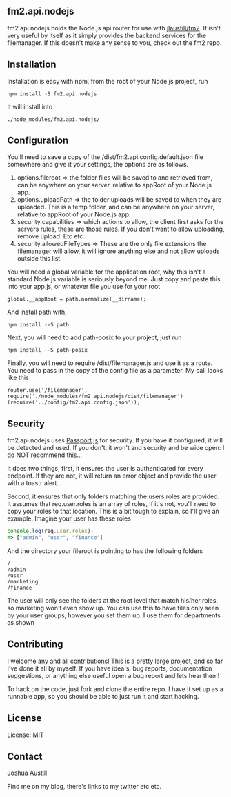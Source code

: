 ## fm2.api.nodejs
fm2.api.nodejs holds the Node.js api router for use with [jlaustill/fm2](https://github.com/jlaustill/fm2).  It isn't very useful by itself as it simply provides the backend services for the filemanager.  If this doesn't make any sense to you, check out the fm2 repo.

## Installation
Installation is easy with npm, from the root of your Node.js project, run

```
npm install -S fm2.api.nodejs
```

It will install into

```
./node_modules/fm2.api.nodejs/
```

## Configuration
You'll need to save a copy of the /dist/fm2.api.config.default.json file somewhere and give it your settings, the options are as follows.

1. options.fileroot => the folder files will be saved to and retrieved from, can be anywhere on your server, relative to appRoot of your Node.js app.
2. options.uploadPath => the folder uploads will be saved to when they are uploaded.  This is a temp folder, and can be anywhere on your server, relative to appRoot of your Node.js app.
3. security.capabilities => which actions to allow, the client first asks for the servers rules, these are those rules.  If you don't want to allow uploading, remove upload.  Etc etc.
4. security.allowedFileTypes => These are the only file extensions the filemanager will allow, it will ignore anything else and not allow uploads outside this list.

You will need a global variable for the application root, why this isn't a standard Node.js variable is seriously beyond me.  Just copy and paste this into your app.js, or whatever file you use for your root

```
global.__appRoot = path.normalize(__dirname);
```

And install path with, 

```
npm install --S path
```

Next, you will need to add path-posix to your project, just run

```
npm install --S path-posix
```

Finally, you will need to require /dist/filemanager.js and use it as a route.  You need to pass in the copy of the config file as a parameter. My call looks like this

```
router.use('/filemanager', require('./node_modules/fm2.api.nodejs/dist/filemanager')(require('../config/fm2.api.config.json'));
```

## Security
fm2.api.nodejs uses [Passport.js](http://passportjs.org/) for security.  If you have it configured, it will be detected and used.  If you don't, it won't and security and be wide open: I do NOT recommend this...

It does two things, first, it ensures the user is authenticated for every endpoint.  If they are not, it will return an error object and provide the user with a toastr alert.

Second, it ensures that only folders matching the users roles are provided.  It assumes that req.user.roles is an array of roles, if it's not, you'll need to copy your roles to that location.  This is a bit tough to explain, so I'll give an example.  Imagine your user has these roles

```javascript
console.log(req.user.roles);
=> ["admin", "user", "finance"]
```

And the directory your fileroot is pointing to has the following folders

```
/
/admin
/user
/marketing
/finance
```

The user will only see the folders at the root level that match his/her roles, so marketing won't even show up.  You can use this to have files only seen by your user groups, however you set them up.  I use them for departments as shown

## Contributing
I welcome any and all contributions!  This is a pretty large project, and so far I've done it all by myself.  If you have idea's, bug reports, documentation suggestions, or anything else useful open a bug report and lets hear them!

To hack on the code, just fork and clone the entire repo.  I have it set up as a runnable app, so you should be able to just run it and start hacking.

## License
License: [MIT](http://www.opensource.org/licenses/mit-license.php)

## Contact
[Joshua Austill](https://jlaustill.github.io)

Find me on my blog, there's links to my twitter etc etc.
